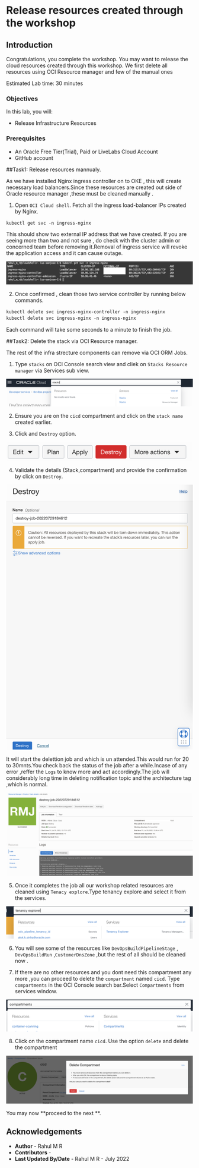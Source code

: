 # Release resources created through the workshop

## Introduction

Congratulations, you complete the workshop. You may want to release the cloud resources created through this workshop. We first delete all resources using OCI Resource manager and  few of the manual ones 



Estimated Lab time: 30 minutes

### Objectives

In this lab, you will:

* Release Infrastructure Resources

### Prerequisites

* An Oracle Free Tier(Trial), Paid or LiveLabs Cloud Account
* GitHub account


##Task1: Release resources mannualy. 

As we have installed Nginx ingress controller on to OKE , this will create necessary load balancers.Since these resources are created out side of Oracle resource manager ,these must be cleaned manually .

1. Open `OCI Cloud shell`. Fetch all the ingress load-balancer IPs created by Nginx.

```markdown
kubectl get svc -n ingress-nginx

```
This should show two external IP address that we have created. If  you are seeing more than two and not sure , do check with the cluster admin or concerned team before removing it.Removal of ingress service will revoke the application access and it can cause outage.

    
![](images/oci-oke-ingress-lbs.png)


2. Once confirmed , clean those two service controller by running below commands.

```markdown
kubectl delete svc ingress-nginx-controller -n ingress-nginx
kubectl delete svc ingress-nginx -n ingress-nginx
```
Each  command will take some seconds to a minute to finish the job.


##Task2: Delete the stack via OCI Resource manager.

The rest of the infra strecture components can remove via OCI ORM Jobs.

1. Type `stacks` on OCI Console search view and cliek on `Stacks Resource manager` via Services sub view.

![oci-search-stack](images/oci-search-stack.png)


2. Ensure you are on the `cicd` compartment and click on the `stack name` created earlier.

3. Click and `Destroy` option.

![oci-stack-destroy](images/oci-stack-destroy.png)

4. Validate the details (Stack,compartment) and provide the confirmation by click on `Destroy`.

![oci-stack-destroy-confirmation](images/oci-stack-destroy-confirmation.png)

It will start the delettion job and which is un attended.This would run for 20 to 30mnts.You check back the status of the job after a while.Incase of any error ,reffer the `Logs` to know more and act accordingly.The job will considerably long time in deleting notification topic and the architecture tag ,which is normal.

![oci-orm-destroy-job](images/oci-orm-destroy-job.png)

5. Once it completes the job  all our workshop related resources are cleaned using `Tenacy explore`.Type tenancy explore and select it from the services.

![](images/oci-tenancy-explorer.png)


6. You will see some of the resources like  `DevOpsBuildPipelineStage` , `DevOpsBuildRun` ,`CustomerDnsZone` ,but the rest of all should be cleaned now . 

7. If there are no other resources and you dont need this compartment any more ,you can proceed to delete the `compartment` named `cicd`. Type `compartments` in the OCI Console search bar.Select `Compartments` from services window.

![oci-search-compartment](images/oci-search-compartment.png)

8. Click on the compartment name `cicd`. Use the option `delete` and delete the compartment

![oci-compartment-delete](images/oci-compartment-delete.png)

You may now **proceed to the next **.

## Acknowledgements

* **Author** - Rahul M R
* **Contributors** -  
* **Last Updated By/Date** - Rahul M R - July 2022
